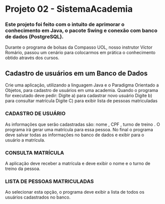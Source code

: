 # Projeto 02 - SistemaAcademia
### Este projeto foi feito com o intuito de aprimorar o conhecimento em Java, o pacote Swing e conexão com banco de dados (PostgreSQL).
Durante o programa de bolsas da Compasso UOL, nosso instrutor Víctor Romário, passou um cenário para colocarmos em prática o conhecimento obtido através dos cursos.


## Cadastro de usuários em um Banco de Dados
Crie uma aplicação, utilizando a linguagem Java e o Paradigma Orientado a Objetos, para cadastro
de usuários em uma academia. Quando o programa for executado deve pedir:
Digite a) para cadastrar novo usuário
Digite b) para consultar matrícula
Digite C) para exibir lista de pessoas matriculadas

### CADASTRO DE USUÁRIO
As informações que serão cadastradas são: nome , CPF , turno de treino . O programa irá gerar uma
matrícula para essa pessoa. No final o programa deve salvar todas as informações no banco de dados e exibir para o usuário a matrícula.

### CONSULTA MATRÍCULA
A aplicação deve receber a matrícula e deve exibir o nome e o turno de treino da pessoa.

### LISTA DE PESSOAS MATRICULADAS
Ao selecionar esta opção, o programa deve exibir a lista de todos os usuários cadastrados no banco.
